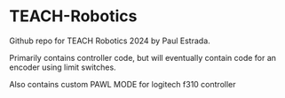 # TEACH-Robotics

Github repo for TEACH Robotics 2024 by Paul Estrada. 

Primarily contains controller code, but will eventually contain code for an encoder using limit switches.

Also contains custom PAWL MODE for logitech f310 controller 
